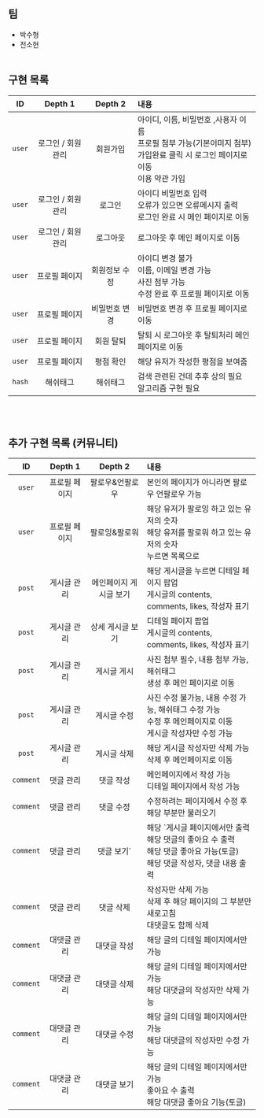 ## 팀
- 박수형
- 전소현
<br><br>

## 구현 목록
|ID|Depth 1|Depth 2|내용|
|:--:|:--:|:--:|:--|
|`user`|로그인 / 회원관리|회원가입|아이디, 이름, 비밀번호 ,사용자 이름<br>프로필 첨부 가능(기본이미지 첨부)<br>가입완료 클릭 시 로그인 페이지로 이동<br>이용 약관 가입|
|`user`|로그인 / 회원관리|로그인|아이디 비밀번호 입력<br>오류가 있으면 오류메시지 출력<br>로그인 완료 시 메인 페이지로 이동|
|`user`|로그인 / 회원관리|로그아웃|로그아웃 후 메인 페이지로 이동|
|`user`|프로필 페이지|회원정보 수정|아이디 변경 불가<br>이름, 이메일 변경 가능<br>사진 첨부 가능<br>수정 완료 후 프로필 페이지로 이동|
|`user`|프로필 페이지|비밀번호 변경|비밀번호 변경 후 프로필 페이지로 이동|
|`user`|프로필 페이지|회원 탈퇴|탈퇴 시 로그아웃 후 탈퇴처리 메인 페이지로 이동|
|`user`|프로필 페이지|평점 확인|해당 유저가 작성한 평점을 보여줌|
|`hash`|해쉬태그|해쉬태그|검색 관련된 건데 추후 상의 필요<br>알고리즘 구현 필요|
<br><br>

## 추가 구현 목록 (커뮤니티)
|ID|Depth 1|Depth 2|내용|
|:--:|:--:|:--:|:--|
|`user`|프로필 페이지|팔로우&언팔로우|본인의 페이지가 아니라면 팔로우 언팔로우 가능|
|`user`|프로필 페이지|팔로잉&팔로워|해당 유저가 팔로잉 하고 있는 유저의 숫자<br>해당 유저를 팔로워 하고 있는 유저의 숫자<br>누르면 목록으로|
|`post`|게시글 관리|메인페이지 게시글 보기|해당 게시글을 누르면 디테일 페이지 팝업<br>게시글의 contents, comments, likes, 작성자 표기|
|`post`|게시글 관리|상세 게시글 보기|디테일 페이지 팝업<br>게시글의 contents, comments, likes, 작성자 표기|
|`post`|게시글 관리|게시글 게시|사진 첨부 필수, 내용 첨부 가능, 해쉬태그<br>생성 후 메인 페이지로 이동|
|`post`|게시글 관리|게시글 수정|사진 수정 불가능, 내용 수정 가능, 해쉬태그 수정 가능<br>수정 후 메인페이지로 이동<br>게시글 작성자만 수정 가능|
|`post`|게시글 관리|게시글 삭제|해당 게시글 작성자만 삭제 가능<br>삭제 후 메인페이지로 이동|
|`comment`|댓글 관리|댓글 작성|메인페이지에서 작성 가능<br>디테일 페이지에서 작성 가능|
|`comment`|댓글 관리|댓글 수정|수정하려는 페이지에서 수정 후 해당 부분만 불러오기|
|`comment`|댓글 관리|댓글 보기`|해당 `게시글 페이지에서만 출력<br>해당 댓글의 좋아요 수 출력<br>해당 댓글 좋아요 가능(토글)<br>해당 댓글 작성자, 댓글 내용 출력|
|`comment`|댓글 관리|댓글 삭제|작성자만 삭제 가능<br>삭제 후 해당 페이지의 그 부분만 새로고침<br>대댓글도 함께 삭제|
|`comment`|대댓글 관리|대댓글 작성|해당 글의 디테일 페이지에서만 가능|
|`comment`|대댓글 관리|대댓글 삭제|해당 글의 디테일 페이지에서만 가능<br>해당 대댓글의 작성자만 삭제 가능|
|`comment`|대댓글 관리|대댓글 수정|해당 글의 디테일 페이지에서만 가능<br>해당 대댓글의 작성자만 수정 가능|
|`comment`|대댓글 관리|대댓글 보기|해당 글의 디테일 페이지에서만 가능<br>좋아요 수 출력<br>해당 대댓글 좋아요 기능(토글)|
<br><br>

## 